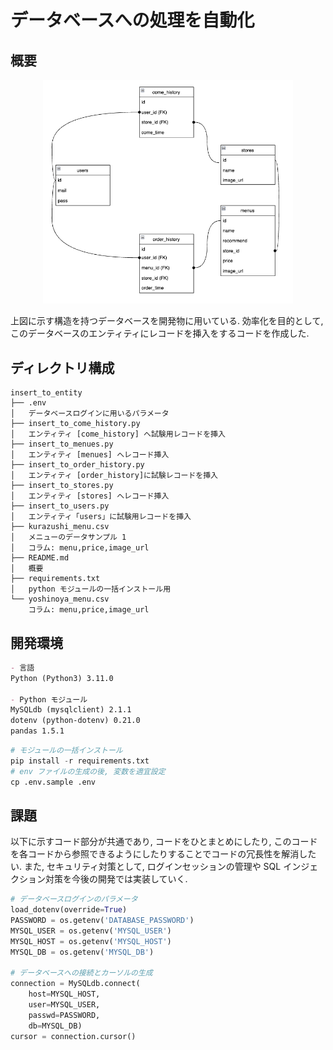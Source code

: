 # データベースへの処理を自動化

## 概要

<p align="center">
<img src = ../../imageForREADME/database.png style ="width:300pt;height:auto;"/>
</p>

上図に示す構造を持つデータベースを開発物に用いている. 効率化を目的として, このデータベースのエンティティにレコードを挿入をするコードを作成した.

## ディレクトリ構成

```:データベース処理
insert_to_entity
├── .env
│   データベースログインに用いるパラメータ
├── insert_to_come_history.py
│   エンティティ [come_history] へ試験用レコードを挿入
├── insert_to_menues.py
│   エンティティ [menues] へレコード挿入
├── insert_to_order_history.py
│   エンティティ [order_history]に試験レコードを挿入
├── insert_to_stores.py
│   エンティティ [stores] へレコード挿入
├── insert_to_users.py
│   エンティティ「users」に試験用レコードを挿入
├── kurazushi_menu.csv
│   メニューのデータサンプル 1
│   コラム: menu,price,image_url
├── README.md
│   概要
├── requirements.txt
│   python モジュールの一括インストール用
└── yoshinoya_menu.csv
    コラム: menu,price,image_url
```

## 開発環境

```md
- 言語
Python (Python3) 3.11.0

- Python モジュール
MySQLdb (mysqlclient) 2.1.1
dotenv (python-dotenv) 0.21.0
pandas 1.5.1
```

```python
# モジュールの一括インストール
pip install -r requirements.txt
# env ファイルの生成の後, 変数を適宜設定
cp .env.sample .env
```

## 課題

以下に示すコード部分が共通であり, コードをひとまとめにしたり, このコードを各コードから参照できるようにしたりすることでコードの冗長性を解消したい. </dr>
また, セキュリティ対策として, ログインセッションの管理や SQL インジェクション対策を今後の開発では実装していく.

```python
# データベースログインのパラメータ
load_dotenv(override=True)
PASSWORD = os.getenv('DATABASE_PASSWORD')
MYSQL_USER = os.getenv('MYSQL_USER')
MYSQL_HOST = os.getenv('MYSQL_HOST')
MYSQL_DB = os.getenv('MYSQL_DB')

# データベースへの接続とカーソルの生成
connection = MySQLdb.connect(
    host=MYSQL_HOST,
    user=MYSQL_USER,
    passwd=PASSWORD,
    db=MYSQL_DB)
cursor = connection.cursor()
```
